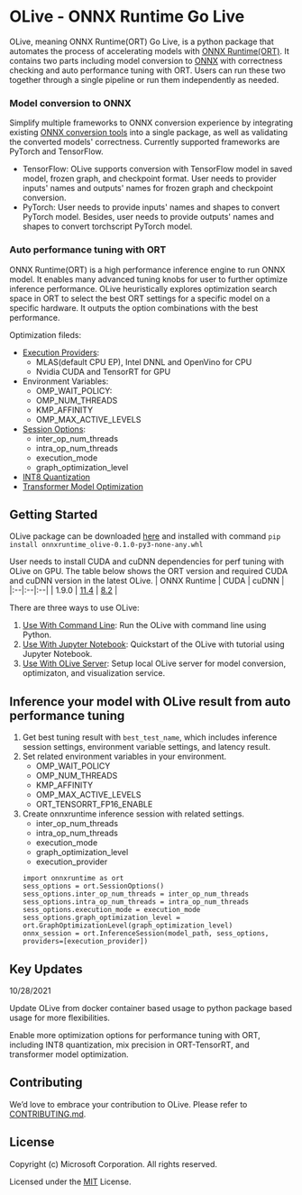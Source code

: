 # OLive - ONNX Runtime Go Live
OLive, meaning ONNX Runtime(ORT) Go Live, is a python package that automates the process of accelerating models with [ONNX Runtime(ORT)](https://onnxruntime.ai/). It contains two parts including model conversion to [ONNX](https://onnx.ai/) with correctness checking and auto performance tuning with ORT. Users can run these two together through a single pipeline or run them independently as needed.
### Model conversion to ONNX
Simplify multiple frameworks to ONNX conversion experience by integrating existing [ONNX conversion tools](https://github.com/onnx/tutorials#converting-to-onnx-format) into a single package, as well as validating the converted models' correctness. Currently supported frameworks are PyTorch and TensorFlow.
 * TensorFlow: OLive supports conversion with TensorFlow model in saved model, frozen graph, and checkpoint format. User needs to provider inputs' names and outputs' names for frozen graph and checkpoint conversion.
 * PyTorch: User needs to provide inputs' names and shapes to convert PyTorch model. Besides, user needs to provide outputs' names and shapes to convert torchscript PyTorch model.

### Auto performance tuning with ORT
ONNX Runtime(ORT) is a high performance inference engine to run ONNX model. It enables many advanced tuning knobs for user to further optimize inference performance. OLive heuristically explores optimization search space in ORT to select the best ORT settings for a specific model on a specific hardware.  It outputs the option combinations with the best performance.

Optimization fileds:
* [Execution Providers](https://onnxruntime.ai/docs/execution-providers/):
   * MLAS(default CPU EP), Intel DNNL and OpenVino for CPU
   * Nvidia CUDA and TensorRT for GPU
* Environment Variables:
   * OMP_WAIT_POLICY: 
   * OMP_NUM_THREADS
   * KMP_AFFINITY
   * OMP_MAX_ACTIVE_LEVELS
* [Session Options](https://onnxruntime.ai/docs/performance/tune-performance.html#default-cpu-execution-provider-mlas):
   * inter_op_num_threads
   * intra_op_num_threads
   * execution_mode
   * graph_optimization_level
 * [INT8 Quantization](https://onnxruntime.ai/docs/performance/quantization.html)
 * [Transformer Model Optimization](https://github.com/microsoft/onnxruntime/tree/master/onnxruntime/python/tools/transformers)

## Getting Started
OLive package can be downloaded [here](https://olivewheels.blob.core.windows.net/repo/onnxruntime_olive-0.1.0-py3-none-any.whl) and installed with command `pip install onnxruntime_olive-0.1.0-py3-none-any.whl`

User needs to install CUDA and cuDNN dependencies for perf tuning with OLive on GPU. The table below shows the ORT version and required CUDA and cuDNN version in the latest OLive.
| ONNX Runtime | CUDA | cuDNN |
|:--|:--|:--|
| 1.9.0 | [11.4](https://developer.nvidia.com/cuda-11-4-2-download-archive) | [8.2](https://developer.nvidia.com/rdp/cudnn-download#a-collapse824-114) |

There are three ways to use OLive:
1. [Use With Command Line](./cmd-example/readme.md): Run the OLive with command line using Python. 
2. [Use With Jupyter Notebook](./notebook-tutorial): Quickstart of the OLive with tutorial using Jupyter Notebook. 
3. [Use With OLive Server](./server-example/readme.md): Setup local OLive server for model conversion, optimizaton, and visualization service.

## Inference your model with OLive result from auto performance tuning 
1. Get best tuning result with `best_test_name`, which includes inference session settings, environment variable settings, and latency result. 
2. Set related environment variables in your environment.
    * OMP_WAIT_POLICY
    * OMP_NUM_THREADS
    * KMP_AFFINITY
    * OMP_MAX_ACTIVE_LEVELS
    * ORT_TENSORRT_FP16_ENABLE
3. Create onnxruntime inference session with related settings.
    * inter_op_num_threads
    * intra_op_num_threads
    * execution_mode
    * graph_optimization_level
    * execution_provider
    ```
   import onnxruntime as ort
   sess_options = ort.SessionOptions()
   sess_options.inter_op_num_threads = inter_op_num_threads
   sess_options.intra_op_num_threads = intra_op_num_threads
   sess_options.execution_mode = execution_mode
   sess_options.graph_optimization_level = ort.GraphOptimizationLevel(graph_optimization_level)
   onnx_session = ort.InferenceSession(model_path, sess_options, providers=[execution_provider])
    ```

## Key Updates
10/28/2021

Update OLive from docker container based usage to python package based usage for more flexibilities.

Enable more optimization options for performance tuning with ORT, including INT8 quantization, mix precision in ORT-TensorRT, and transformer model optimization.

## Contributing
We’d love to embrace your contribution to OLive. Please refer to [CONTRIBUTING.md](./CONTRIBUTING.md).

## License
Copyright (c) Microsoft Corporation. All rights reserved.

Licensed under the [MIT](./LICENSE) License.
   
   
